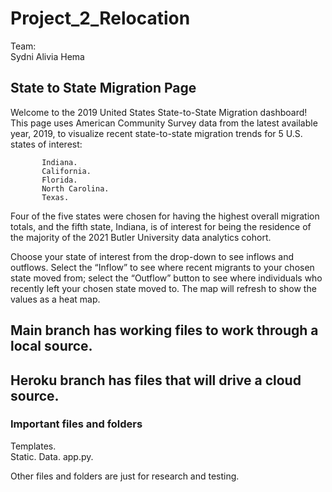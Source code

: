# Project_2_Relocation


Team:  
Sydni 
Alivia 
Hema 


## State to State Migration Page

Welcome to the 2019 United States State-to-State Migration dashboard!
This page uses American Community Survey data from the latest available year, 2019, to visualize recent state-to-state migration trends for 5 U.S. states of interest:   


           Indiana.  
           California.  
           Florida.  
           North Carolina.  
           Texas.  

Four of the five states were chosen for having the highest overall migration totals, and the fifth state, Indiana, is of interest for being the residence of the majority of the 2021 Butler University data analytics cohort.   

Choose your state of interest from the drop-down to see inflows and outflows. Select the “Inflow” to see where recent migrants to your chosen state moved from; select the “Outflow” button to see where individuals who recently left your chosen state moved to. The map will refresh to show the values as a heat map.   
            


## Main branch has working files to work through a local source.
## Heroku branch has files that will drive a cloud source.

### Important files and folders 

Templates.    
Static. 
Data. 
app.py.  


Other files and folders are just for research and testing.
